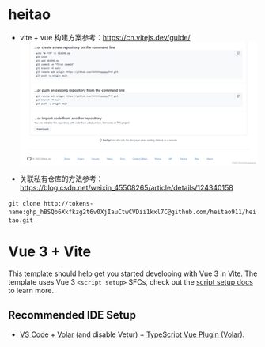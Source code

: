 
# heitao

- vite + vue 构建方案参考：https://cn.vitejs.dev/guide/
![Alt text](image.png)


- 关联私有仓库的方法参考：https://blog.csdn.net/weixin_45508265/article/details/124340158  

`` git clone http://tokens-name: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@github.com/heitao911/heitao.git ``

# Vue 3 + Vite

This template should help get you started developing with Vue 3 in Vite. The template uses Vue 3 `<script setup>` SFCs, check out the [script setup docs](https://v3.vuejs.org/api/sfc-script-setup.html#sfc-script-setup) to learn more.

## Recommended IDE Setup

- [VS Code](https://code.visualstudio.com/) + [Volar](https://marketplace.visualstudio.com/items?itemName=Vue.volar) (and disable Vetur) + [TypeScript Vue Plugin (Volar)](https://marketplace.visualstudio.com/items?itemName=Vue.vscode-typescript-vue-plugin).

